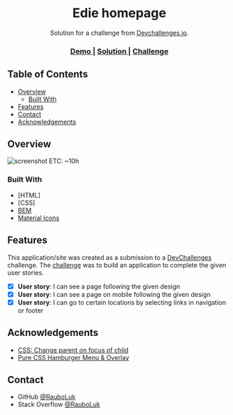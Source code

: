 <!-- Please update value in the {}  -->

<h1 align="center">Edie homepage</h1>

<div align="center">
   Solution for a challenge from  <a href="http://devchallenges.io" target="_blank">Devchallenges.io</a>.
</div>

<div align="center">
  <h3>
    <a href="https://amazing-scarf.surge.sh/">
      Demo
    </a>
    <span> | </span>
    <a href="https://github.com/RauboLuk/devchallenges.io/tree/master/edie-homepage-master">
      Solution
    </a>
    <span> | </span>
    <a href="https://devchallenges.io/challenges/xobQBuf8zWWmiYMIAZe0">
      Challenge
    </a>
  </h3>
</div>

<!-- TABLE OF CONTENTS -->

## Table of Contents

- [Overview](#overview)
  - [Built With](#built-with)
- [Features](#features)
- [Contact](#contact)
- [Acknowledgements](#acknowledgements)

<!-- OVERVIEW -->

## Overview

![screenshot](../assets/2021-04-14_Edie_homepage.png)
ETC: ~10h 

### Built With

<!-- This section should list any major frameworks that you built your project using. Here are a few examples.-->

- [HTML]
- [CSS]
- [BEM](http://getbem.com/naming/)
- [Material Icons](https://google.github.io/material-design-icons/)

## Features

<!-- List the features of your application or follow the template. Don't share the figma file here :) -->

This application/site was created as a submission to a [DevChallenges](https://devchallenges.io/challenges) challenge. The [challenge](https://devchallenges.io/challenges/xobQBuf8zWWmiYMIAZe0) was to build an application to complete the given user stories.

- [x] **User story**: I can see a page following the given design
- [x] **User story**: I can see a page on mobile following the given design
- [x] **User story**: I can go to certain locations by selecting links in navigation or footer

## Acknowledgements

<!-- This section should list any articles or add-ons/plugins that helps you to complete the project. This is optional but it will help you in the future. For example -->

- [CSS: Change parent on focus of child](https://stackoverflow.com/a/45674671)
- [Pure CSS Hamburger Menu & Overlay](https://youtu.be/DZg6UfS5zYg)

## Contact

- GitHub [@RauboLuk](https://github.com/RauboLuk)
- Stack Overflow [@RauboLuk](https://stackoverflow.com/users/9185799/rauboluk)
